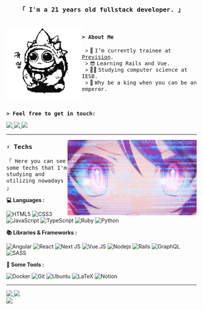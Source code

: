 <h3 align="center"> <samp>「 I'm a 21 years old fullstack developer. 」</samp> </h3>

<br/>

<img src="./ok.png" height="200px" align="left" />

<h4 align="left"><samp>&gt; About Me</samp></h4>
 
&nbsp; &gt; 🔭 <samp>I’m currently trainee at [Prevision](https://www.prevision.com.br/).</samp>
 <br/>
&nbsp; &gt; 😎 <samp>Learning Rails and Vue. </samp>
 <br/>
&nbsp; &gt; 👨‍🎓 <samp>Studying computer science at IESB.</samp>
 <br/>
&nbsp; &gt; 👑 <samp>Why be a king when you can be an emperor.</samp>

<br/>
<br/>
<b><samp>&gt; Feel free to get in touch: </samp></b>
<p>
<a href="https://www.linkedin.com/in/daniel-lucas-11b00920b/">
	<img src="https://img.shields.io/badge/LinkedIn-0077B5?style=for-the-badge&logo=linkedin&logoColor=white" />
</a>
<a href="mailto:danlucas1711@gmail.com">
	<img src="https://img.shields.io/badge/Email_me-D14836?style=for-the-badge&logo=gmail&logoColor=white" />
</a>
<a href="https://discord.com/app" target="_blank">
  <img src="https://img.shields.io/badge/O IMPERADOR%236483-%237289DA.svg?style=for-the-badge&logo=discord&logoColor=white"/>
</a>
</p>

---

<img src="./tec.gif" height="200px" align="right" />
<h3 align="left"><samp> ⚡ Techs </samp></h3>
<p align="left"> <samp>「 Here you can see some techs that I'm studying and utilizing nowadays 」</samp> </p>


<b>💻 Languages :</b>
</br>

![HTML5](https://img.shields.io/badge/html5-%23E34F26.svg?style=for-the-badge&logo=html5&logoColor=white)
![CSS3](https://img.shields.io/badge/css3-%231572B6.svg?style=for-the-badge&logo=css3&logoColor=white)
![JavaScript](https://img.shields.io/badge/JavaScript-323330?style=for-the-badge&logo=javascript&logoColor=F7DF1E)
![TypeScript](https://img.shields.io/badge/Typescript-007ACC?style=for-the-badge&logo=typescript&logoColor=white)
![Ruby](https://img.shields.io/badge/Ruby-CC0000?style=for-the-badge&logo=ruby&logoColor=white)
![Python](https://img.shields.io/badge/python-3670A0?style=for-the-badge&logo=python&logoColor=ffdd54)

<b>📚 Libraries & Frameworks :</b>
</br>

![Angular](https://img.shields.io/badge/angular-%23DD0031.svg?style=for-the-badge&logo=angular&logoColor=white)
![React](https://img.shields.io/badge/React-20232A?style=for-the-badge&logo=react&logoColor=61DAFB)
![Next JS](https://img.shields.io/badge/Next-black?style=for-the-badge&logo=next.js&logoColor=white)
![Vue.JS](https://img.shields.io/badge/Vue.js-35495e?&style=for-the-badge&logo=vue.js)
![Nodejs](https://img.shields.io/badge/Node.js-339933?style=for-the-badge&logo=nodedotjs&logoColor=white)
![Rails](https://img.shields.io/badge/rails-%23CC0000.svg?style=for-the-badge&logo=ruby-on-rails&logoColor=white)
![GraphQL](https://img.shields.io/badge/-GraphQL-E10098?style=for-the-badge&logo=graphql&logoColor=white)
![SASS](https://img.shields.io/badge/SASS-hotpink.svg?style=for-the-badge&logo=SASS&logoColor=white)

<b>🔧 Some Tools :</b>
</br>
	
![Docker](https://img.shields.io/badge/Docker-007ACC?style=for-the-badge&logo=docker&logoColor=white)
![Git](https://img.shields.io/badge/git-%23F05033.svg?style=for-the-badge&logo=git&logoColor=white)
![Ubuntu](https://img.shields.io/badge/Ubuntu-E95420?style=for-the-badge&logo=ubuntu&logoColor=white)
![LaTeX](https://img.shields.io/badge/latex-%23008080.svg?style=for-the-badge&logo=latex&logoColor=white)
![Notion](https://img.shields.io/badge/Notion-%23000000.svg?style=for-the-badge&logo=notion&logoColor=white)

 ----
<div>
  <a href="https://github.com/DanLucena">
	<img width="49.5%" src="https://github-readme-stats.vercel.app/api?username=DanLucena&show_icons=true&theme=tokyonight&include_all_commits=true&count_private=true" />
	<img width="49.5%" src="https://github-readme-streak-stats.herokuapp.com?user=DanLucena&theme=tokyonight&hide_border=true&date_format=j%20M%5B%20Y%5D)" />
   </a>
</div>

<img src="./zorro.gif"  />




